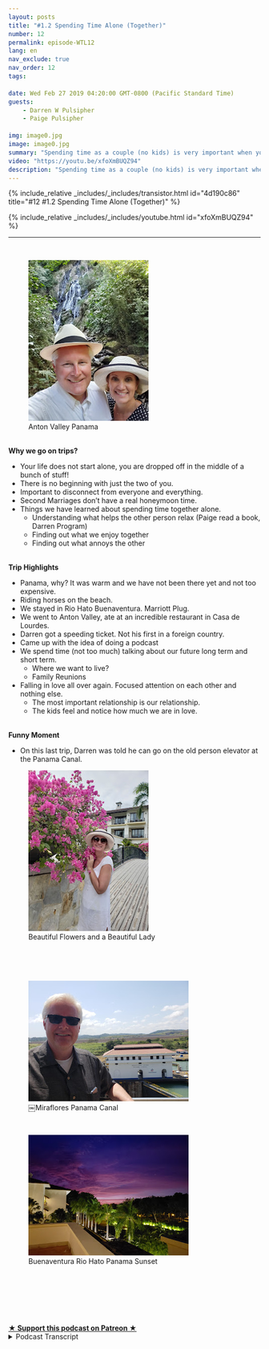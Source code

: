 ```yaml
---
layout: posts
title: "#1.2 Spending Time Alone (Together)"
number: 12
permalink: episode-WTL12
lang: en
nav_exclude: true
nav_order: 12
tags:

date: Wed Feb 27 2019 04:20:00 GMT-0800 (Pacific Standard Time)
guests:
    - Darren W Pulsipher
    - Paige Pulsipher

img: image0.jpg
image: image0.jpg
summary: "Spending time as a couple (no kids) is very important when you are married for a second time. In this episode, Darren and Paige go to Panama for a week."
video: "https://youtu.be/xfoXmBUQZ94"
description: "Spending time as a couple (no kids) is very important when you are married for a second time. In this episode, Darren and Paige go to Panama for a week."
---
```


<div>
{% include_relative _includes/_includes/transistor.html id="4d190c86" title="#12 #1.2 Spending Time Alone (Together)" %}

{% include_relative _includes/_includes/youtube.html id="xfoXmBUQZ94" %}
</div>

---

<html><head></head><body><div><br><figure data-trix-attachment="{&quot;contentType&quot;:&quot;image&quot;,&quot;height&quot;:320,&quot;url&quot;:&quot;https://1.bp.blogspot.com/-WtM8nXOwq-U/XHRA6u2w2RI/AAAAAAAExx8/AF5qpyr_P_g9W34_edkeJDnx6aV6xl2KACKgBGAs/s320/20190127_152753.jpg&quot;,&quot;width&quot;:240}" data-trix-content-type="image" data-trix-attributes="{&quot;caption&quot;:&quot;Anton Valley Panama&quot;}" class="attachment attachment--preview"><img src="./image0.jpg" width="240" height="320"><figcaption class="attachment__caption attachment__caption--edited">Anton Valley Panama</figcaption></figure><br> <strong>Why we go on trips?</strong></div><ul><li>Your life does not start alone, you are dropped off in the middle of a bunch of stuff!</li><li>There is no beginning with just the two of you.</li><li>Important to disconnect from everyone and everything.</li><li>Second Marriages don’t have a real honeymoon time.&nbsp;</li><li>Things we have learned about spending time together alone.<ul><li>Understanding what helps the other person relax (Paige read a book, Darren Program)</li><li>Finding out what we enjoy together</li><li>Finding out what annoys the other</li></ul></li></ul><div><strong><br>Trip Highlights</strong></div><ul><li>Panama, why? It was warm and we have not been there yet and not too expensive.</li><li>Riding horses on the beach.</li><li>We stayed in Rio Hato Buenaventura. Marriott Plug.</li><li>We went to Anton Valley, ate at an incredible restaurant in Casa de Lourdes.</li><li>Darren got a speeding ticket. Not his first in a foreign country.</li><li>Came up with the idea of doing a podcast</li><li>We spend time (not too much) talking about our future long term and short term.<ul><li>Where we want to live?</li><li>Family Reunions</li></ul></li><li>Falling in love all over again. Focused attention on each other and nothing else.<ul><li>The most important relationship is our relationship.</li><li>The kids feel and notice how much we are in love.</li></ul></li></ul><div><strong><br>Funny Moment</strong></div><ul><li>On this last trip, Darren was told he can go on the old person elevator at the Panama Canal.</li></ul><div><figure data-trix-attachment="{&quot;contentType&quot;:&quot;image&quot;,&quot;height&quot;:320,&quot;url&quot;:&quot;https://1.bp.blogspot.com/-6NlBPc3KUHA/XHRAvp8PnsI/AAAAAAAExx4/xy81JQAEAHITFT7vFnICIz7kO3qW8UNagCKgBGAs/s320/20190128_163123.jpg&quot;,&quot;width&quot;:240}" data-trix-content-type="image" data-trix-attributes="{&quot;caption&quot;:&quot;Beautiful Flowers and a Beautiful Lady&quot;}" class="attachment attachment--preview"><img src="./image1.jpg" width="240" height="320"><figcaption class="attachment__caption attachment__caption--edited">Beautiful Flowers and a Beautiful Lady</figcaption></figure><br><br></div><div><br></div><div><figure data-trix-attachment="{&quot;contentType&quot;:&quot;image&quot;,&quot;height&quot;:240,&quot;url&quot;:&quot;https://4.bp.blogspot.com/-nTuTUpnjuY0/XHRBZ171d3I/AAAAAAAExyE/azH7HSX1mkYRDrOWmDyWJGh8w-IfvqyJgCKgBGAs/s320/20190129_130501.jpg&quot;,&quot;width&quot;:320}" data-trix-content-type="image" data-trix-attributes="{&quot;caption&quot;:&quot;￼Miraflores Panama Canal&quot;}" class="attachment attachment--preview"><img src="./image2.jpg" width="320" height="240"><figcaption class="attachment__caption attachment__caption--edited">￼Miraflores Panama Canal</figcaption></figure></div><div><br></div><div><figure data-trix-attachment="{&quot;contentType&quot;:&quot;image&quot;,&quot;height&quot;:240,&quot;url&quot;:&quot;https://2.bp.blogspot.com/-0OY5X-3WbuU/XHRBZ0so71I/AAAAAAAExyE/X03ufZ2j4E83viGgX8AtGXYPy9RU8KtrACKgBGAs/s320/20190128_190128.jpg&quot;,&quot;width&quot;:320}" data-trix-content-type="image" data-trix-attributes="{&quot;caption&quot;:&quot;Buenaventura Rio Hato Panama Sunset&quot;}" class="attachment attachment--preview"><img src="./image3.jpg" width="320" height="240"><figcaption class="attachment__caption attachment__caption--edited">Buenaventura Rio Hato Panama Sunset</figcaption></figure><br><br></div><div><br></div><div><br></div><div><br><br></div>
<strong>
  <a href="https://www.patreon.com/wheresthelemonade" target="_donate" rel="payment" title="★ Support this podcast on Patreon ★">★ Support this podcast on Patreon ★</a>
</strong></body></html>

<details>
<summary> Podcast Transcript </summary>

<p>﻿1</p>
<p>This is Darren and this is Page,and this is where's the lemonadewhere we try and figure outwhat to do with those lemonsthat are thrown at us or thrown at us.</p>
<p>Makes them lemonade, maybe.</p>
<p>I guess it depends on the week for sure.</p>
<p>This weekwe're talking about spending time alone.</p>
<p>My favorite kind of time. Yeah.</p>
<p>Together. Yeah, that's important.</p>
<p>Together?</p>
<p>Yeah.</p>
<p>Recently we took a trip to Panama alone.</p>
<p>We did. It was great.</p>
<p>Well, alone together. Alone together? Yes.</p>
<p>It was fabulous.</p>
<p>So we we learned early on in our marriagethat we want toalways take the opportunityto be together alone without kids. Yes.</p>
<p>Very important.</p>
<p>I mean, super importantwhen we have ten kids,even if we only had two kids, though,it would still be important to.</p>
<p>Absolutely.</p>
<p>And we've had the luxuryof being able to take tripsboth near and far together. Yes.</p>
<p>And this last one in Panama Citywas really important for us.</p>
<p>We needed a break and we almost didn't go.</p>
<p>We did. It was kind of a last minute trip.</p>
<p>Yeah, like three weeks went and it wasit was like, hey, we've got this one weekthat we can do this.</p>
<p>Let's do it. Yeah.</p>
<p>And we literally crammed itin to, in betweenone of our daughtershaving a baby and work and Yeah, yeah.</p>
<p>But it was well worth it.</p>
<p>And we learned early on in our marriageat this time that we got to spend alonewas extremely important.</p>
<p>Yes. Because when you arein a second marriage, there is no justthe two of us starting out like you arewhen you know your first marriageand you get to start that honeymoon phase.</p>
<p>And there really isn't a honeymoon phasefor second marriages, when you say.</p>
<p>Yeah,</p>
<p>I would agree. In fact, it's interesting.</p>
<p>I watch young couplesand they get to grow up together.</p>
<p>Yeah.</p>
<p>And they get to learn from each other.</p>
<p>And we don't have that.</p>
<p>We are already somewhat grown.</p>
<p>Somewhat. Yes, very somewhat grown.</p>
<p>I'll just leave it at that. Exactly.</p>
<p>And so we have to learn about each otherand there's still more growingthat we get to do together. Right.</p>
<p>Which is really wonderful, I think.</p>
<p>Yeah. Yeah. And so that's why these tripsare really important.</p>
<p>And it's important for to disconnectfrom everyone and everything.</p>
<p>And we're really good at. Oh, yes, we are.</p>
<p>Yeah. In fact, we don't call the kids. No.</p>
<p>And we've gotten better over the years.</p>
<p>When we first used to go,we did call the kidsand check in and no,we don't do that anymore.</p>
<p>No, we go out.</p>
<p>They're a little bit older now.</p>
<p>They are.</p>
<p>They are.</p>
<p>But but also, I think it's importantthat we get to pretendlike we have no responsibilitiesfor a week.</p>
<p>We do.</p>
<p>We pretend that there's no kids,no exes, no bills.</p>
<p>You know,we always have to come back to reality.</p>
<p>In fact, I remember one of our tripsspecifically, we were driving backfrom San Francisco back to</p>
<p>Folsom,wherewe live, and it's about a two hour drive.</p>
<p>And the closer and closerwe got to home, the more quiet you became.</p>
<p>Yes, I feel the weight,you know, gaining on my shouldersas we start to head back home,as we get closer and closer,the burn and you kind of getting grumpyto what mean?</p>
<p>Yeah.</p>
<p>And I was like, I don't knowif I want to go on these trips.</p>
<p>If I come back with a grumpy wife.</p>
<p>It's hard when you I mean, especiallysince we have such an amazing timewhen we're on these trips togetherbecause we're such good vacationers.</p>
<p>We really are.</p>
<p>We should write a bookabout how to vacation, honey.</p>
<p>Yes, we should.</p>
<p>But it is when wewhen we're heading backto our responsibilities,which I love our life and I love our homeand I love our reality,but it's still a lot of responsibilitiesthat we have with work and kids.</p>
<p>And we started thinking about everything.</p>
<p>Yes, very little overwhelmingthinking of my to do list when,you know, for a week on our trips,the only to do list is to relaxand to have fun, maybe shower every oncein a while if we can squeeze it out.</p>
<p>Yeah.</p>
<p>Put some clothes oninstead of bathing suits.</p>
<p>Yes, but yeah.</p>
<p>So I do get a little melancholywhen we get closer to home,but not so much anymore. Now.</p>
<p>And the first couple of yearsit was like that.</p>
<p>I was really worried.</p>
<p>I said, We can't go on.</p>
<p>We can't vacation all the time.</p>
<p>We have to pay the bills.</p>
<p>Sometimes. Yes, we do. We do.</p>
<p>So yeah, that'swhy it's important for us to go away toto be alone, to connect with each otherand to disconnect.</p>
<p>Yeah. And learn about each othereven more.</p>
<p>Yes. Yeah.</p>
<p>I mean, it's been seven and a half years.</p>
<p>We've been married now, and I learnedsomething new every time that we go.</p>
<p>All good things, right?</p>
<p>Oh, Oh, great things. Yes.</p>
<p>Oh, great.</p>
<p>I wish you could see his face right now.</p>
<p>I think he's being sarcasticjust a little bit.</p>
<p>So one thing that you learned about methat I really appreciated,that you at leastyou were open to it.</p>
<p>And it was how I relax.</p>
<p>Oh, my goodness.</p>
<p>Yes. Our first our first beach vacation,because our first vacation alonewas to London and Poland.</p>
<p>It was actually a work trip for youthat I was that I tagged along.</p>
<p>But our first relaxing vacationwhere I didn't have anyany connectivity to work or anything.</p>
<p>Yes, our first.</p>
<p>And it wasn't just go, go, go.</p>
<p>Yeah.</p>
<p>We head to the beach.</p>
<p>And you brought your computer?</p>
<p>My laptop? Yeah.</p>
<p>That was a little surprising for me.</p>
<p>And I.</p>
<p>You know,you said you're not doing work, are you?</p>
<p>I said no.</p>
<p>Yeah, that is true.</p>
<p>But I felt like there was,you know, a certain, um.</p>
<p>Come on, spit it out.</p>
<p>I can't think of the word.</p>
<p>But anyway, there is a certain expectationof what it means to relax.</p>
<p>And I guess and having a computeris not one of those things.</p>
<p>And so I had my bookand you had your computer,and I explained to you for me to relax.</p>
<p>I'm a software engineer,</p>
<p>I'm sorry, I'm a programmer, and</p>
<p>I don't get to do a lot of itat work anymore.</p>
<p>And one of the things I really enjoy doingis solving problems.</p>
<p>I enjoy sitting down with a programand solving a problemand making it my own.</p>
<p>And that's really relaxing to me.</p>
<p>It's just it just kind of just helps mecalm down where you love to read.</p>
<p>Yes, well, I don't read too muchwhen we're at home in our everyday life.</p>
<p>I don't read too much at all time.</p>
<p>Yeah, but when we go on a trip, yes,</p>
<p>I always choose a book or two and.</p>
<p>Yeah, read a book, you know,read for a little bit, take a nap,get a pina colada,take a swim, read, nap, repeat, you know.</p>
<p>Exactly.</p>
<p>And yeah, when you pull out your laptop,</p>
<p>I was a little shocked.</p>
<p>But you're not anymore. No, no. And I.</p>
<p>I understandnow that that is how you relax.</p>
<p>And even if you were doing work, as longas you were relax, I wouldn't even care.</p>
<p>I mean, I just.</p>
<p>I want us to be relaxedand to be distressed,and then this last year, it was great.</p>
<p>It was great.</p>
<p>And you asked about the program</p>
<p>I was working on and what it was doing,and I appreciated that.</p>
<p>Even though I know you really didn't care,you showed that you cared.</p>
<p>Yes. Yes.</p>
<p>Sometimes we have to pretendto be interestedin each other's interest, right?</p>
<p>Yeah, exactly.</p>
<p>Like like the book that she's reading now.</p>
<p>This is kind of funnybecause normally I would say</p>
<p>I'm not a great nonfiction person, right?</p>
<p>I don't re</p>
<p>I read so much for were or fiction per se.</p>
<p>I read so much for work. Yes.</p>
<p>That I'm kind of tired of reading.</p>
<p>But when you're reading thereand I'm programing, I'll stop and say,</p>
<p>How's your book? Yes,</p>
<p>I'm really interested.</p>
<p>I want to find out, you know,if she really did kill her husband,maybe I've beenmaybe you've been readingtoo many of these mystery,you know, Black Widow novelsthat I need to be concerned a little bit.</p>
<p>Just always eat the food first.</p>
<p>Yes, that's right.</p>
<p>So, no, you do you like to get intothe book that I'm reading</p>
<p>And I like to hear about whatever programor coding that you're working on.</p>
<p>And I like seeing you excitedabout something.</p>
<p>Yeah, it makes me happy.</p>
<p>Yeah, I think that's what we've learned onthese trips is we've learnedand found out what each other personenjoys and we've got to experiencethat together. Yes.</p>
<p>And wefind out what we enjoy togetherand what we enjoy.</p>
<p>Separate. Separate.</p>
<p>So just because I enjoy reading a bookdoesn't mean you have to read a bookand know profoundabout a way to enjoy it with you. Yes.</p>
<p>Without reading it right by us.</p>
<p>I love talking to you. Yes, we do.</p>
<p>We enjoy talking.</p>
<p>Have ever since we first met.</p>
<p>Yeah. Where that was never closeddown. Restaurants? Yes.</p>
<p>Never a problem having a conversation.</p>
<p>Yeah.</p>
<p>And always learning more about each other.</p>
<p>And we learn sometimethat we might annoy each other. Yes.</p>
<p>I mean, I don't think I've ever annoyed,you know, no one ever.</p>
<p>Never.</p>
<p>So we were talking about, you know, whatwe've learned on on these trips.</p>
<p>Sometimes I can readwhen Page is tired of looking at castles.</p>
<p>Yes. Or we've already seen</p>
<p>X number of cathedrals in Europe.</p>
<p>Do we need to see one more day? Yes.</p>
<p>Or are we done?</p>
<p>Darren, is Mr.</p>
<p>History buff and wants to learn moreand more and moreand more and after,you know, beautiful castle number four.</p>
<p>I'm Castle go I'm history nowand and I I've learned to recognize thatso we mix things up on vacationsa little bit more and yesand we find really fun thingsto do with each other.</p>
<p>And I think the reason why we vacationso well together iswe're always putting each other first.</p>
<p>Yes. Yes.</p>
<p>And we're very considerate.</p>
<p>I think that sometimesthat gets lost in marriages.</p>
<p>I think so.</p>
<p>We're always very considerateand polite and,you know, understanding of each other.</p>
<p>And like we said before, sometimeswe have to fake interest and that's okay.</p>
<p>You know, fake it till you make it right.</p>
<p>That's right.</p>
<p>And then I truly</p>
<p>I mean, I truly believe that youbecause I know I knowyou like that on programingbecause you've asked me aboutthose programs even after we've got home.</p>
<p>How did that go? Right. Yeah.</p>
<p>So I don't know thatit's like you like them.</p>
<p>It's more that you want to see me happy.</p>
<p>Yeah, for sure.</p>
<p>And what you're interested in.</p>
<p>I want to be part of.</p>
<p>So, you know, and I think that that'shelped our relationship as well is we,you know, I'm interestedin what you're doing at work.</p>
<p>I'm interested in the peoplethat you're working with.</p>
<p>And especially, you know,</p>
<p>I like to hear any social gossip.</p>
<p>Bring it my way.</p>
<p>Oh, I really wishyou could just be in a lot of meetings.</p>
<p>I mean, so you could say, Hey,look at this.</p>
<p>You know,they acted exactly how you saidthey were going to act.</p>
<p>Yeah.</p>
<p>Or something like that. Exactly.</p>
<p>So but yeah, so.</p>
<p>So let's talk about our trip to Panama.</p>
<p>Well, I mean, what did you like?</p>
<p>You know what?</p>
<p>What was it that drew us to Panama?</p>
<p>Well, I know people when we told peoplewe're going to Panama, the seem to be the,you know, collective,you know, response was why Panama?</p>
<p>And I mean, I guess because I mean,we have been fortunate enoughwe have traveled a lot.</p>
<p>You travel a lot with work.</p>
<p>And sometimes I tag along.</p>
<p>We rack up a lot of points.</p>
<p>And so weyou know, we take trips that way.</p>
<p>And so we have been to many placesand we wanteda relaxing vacation,relaxing vacation, and we wanted a warmclimate to go to.</p>
<p>Yes. It's it's wintertime,even though we do live in California.</p>
<p>And our cold is definitely not, you know,no, it's not other people's cold,but we wanted something warm.</p>
<p>And so Panama, it wasn't too far.</p>
<p>We didn't want to have to travelfor 24 hours or, you know,we didn't want to go too far.</p>
<p>We want someplace not too expensive.</p>
<p>And we wanted someplace warm.</p>
<p>Right.</p>
<p>Panamafit the number that we hadn't been to.</p>
<p>Yes, because we've been to Costa Ricaa couple of years ago.</p>
<p>Loved the coastlinethat yeah, Panama is close to Costa Rica.</p>
<p>And we heard good things about her,good things about it.</p>
<p>And so and we we were excitedabout seeing the Panama Canal.</p>
<p>Yeah. Which was really cool.</p>
<p>It was really cool.</p>
<p>So that was why we chose Panama. Yeah.</p>
<p>You know what?</p>
<p>And it turned out to be much betterthan I expected.</p>
<p>Yes. Yeah.</p>
<p>We stayed at a resort outside of Panama</p>
<p>City about two and a half hours.</p>
<p>It took us to drive it.</p>
<p>Yeah, in a placecalled Rio haTO at the Bend Ventura.</p>
<p>Maria?</p>
<p>Yeah, I am a total marriot.</p>
<p>Yes, you are right.</p>
<p>So, Maria. All the way.</p>
<p>All the way.</p>
<p>Yeah.</p>
<p>So we had a weekstay at this beautiful resort.</p>
<p>Two and a half hours outside of anywhere,right out along this, a beautiful beach.</p>
<p>And we were shockedwhen we first got there.</p>
<p>There was no one there. Yeah,it was pretty empty. Pretty.</p>
<p>And this is their high season.</p>
<p>So I was like, Whoa,you know what's going on?</p>
<p>We talked towe talked to the people there,and we found out that, um,and we found out on the weekendit was much more crowdedbecause all the people that lived in</p>
<p>Panama City would come outto the resorts on the weekendbecause it's their summer time. Yes.</p>
<p>They're not the kids are not in school.</p>
<p>Yeah, this is summer for them.</p>
<p>So for the whole week we were thereonly two of the days it was a crowd.</p>
<p>The rest of the timewe basically had the beach to ourselves.</p>
<p>Yeah, it was amazing.</p>
<p>And the weather there was. It was perfect.</p>
<p>I don't think we've ever beenon a vacation where the weather was.</p>
<p>I mean, the high was 88, the low was 75.</p>
<p>Yeah, 75.</p>
<p>Always a breeze.</p>
<p>Yeah.</p>
<p>And very low humidity.</p>
<p>I mean it was incredible. Yeah. No rain.</p>
<p>I kept hoping for a nice big thunder.</p>
<p>You did. You wanted a storm,you wanted us.</p>
<p>I didn't get it, but.</p>
<p>Oh, beautiful, beautifulsunsets.</p>
<p>And we had a lot of fun.</p>
<p>They have a lot of activities in inbeen in Ventura.</p>
<p>We went horsebackriding one day along the beach.</p>
<p>Something I've never done before.</p>
<p>That was super cool. Yeah.</p>
<p>My horse was stubborn, though.</p>
<p>Your horse was.</p>
<p>My horse was very obedient.</p>
<p>And your horse just wantedto give you problems.</p>
<p>Yes, and it did. It wouldn'tgo in the water at all.</p>
<p>It stayed away from the water.</p>
<p>And Paige is out there gallopingin the water, like, Wait, what's going on?</p>
<p>So, yes, that was that was a lot of fun.</p>
<p>That was one of the only activitiesthat we did, though, that we did.</p>
<p>We normally do a lot of other things,but we just didn't want to.</p>
<p>This time we did.</p>
<p>We just decidedwhen we went to the office,the activity office, to talk to the peopleand she wasn't there.</p>
<p>Yeah. And we thought,okay, we'll come back.</p>
<p>And then as we left, we went, Dowe want to fill our days with activitiesor do we just want to relax? Oh,we just relax.</p>
<p>It was awesome. Yeah.</p>
<p>We said one day we sat by the pooland the other four dayswe sat by the beachand we walk over to the pooland take a dip.</p>
<p>It was.</p>
<p>Yeah, it was.</p>
<p>It was a great, great trip.</p>
<p>And then one day we went, um.</p>
<p>Was it Sunday?</p>
<p>Yeah, Sunday, Yeah, yeah, Sundaywe went to church,which, oh, that's something we always liketo do in a foreign country.</p>
<p>Yes, that's always very cool.</p>
<p>Is go to church and meet the locals thereand just it's a wonderful experience.</p>
<p>Yeah.</p>
<p>And afterwards we,we met some ex-pats that werethere, talked to them about Panama.</p>
<p>Yeah, those are exciting things for me.</p>
<p>I love learning about the people that livethere that are from another country,listening to their experienceand talking to the locals as well.</p>
<p>Yeah, they tell us good places to eat.</p>
<p>Yes, that's what I always like.</p>
<p>We always get kind of thethe scoop this in the low down right.</p>
<p>And then after that we went up to thisgreat little village called Anton Valley.</p>
<p>That place was cool.</p>
<p>It was in a what was it called?</p>
<p>A cauldron of cauldron, dormant volcano.</p>
<p>Yes. Yes.</p>
<p>It was beautiful. Absolutely gorgeous.</p>
<p>It was.</p>
<p>Oh, and you know what we forgot to mentionwhile the pope was there?</p>
<p>Oh, that's right. So, yeah.</p>
<p>So we arrivewe arrive in the evening about 7:00,and there are posters of everything.</p>
<p>I guess it was World Youth Week. Yes.</p>
<p>And the pope was thereand several cardinals.</p>
<p>And fascinating, because when we wentand rented our car, they said,you do not want to drive downtown Panama.</p>
<p>All these streets are shut down.</p>
<p>I said, What's goingon? It's just the pope is here.</p>
<p>Haven't you seen all the postersall over the place? Yeah.</p>
<p>And there werethere were posters everywhere. There were.</p>
<p>And as we drove through the Anton Valley,there were flags.</p>
<p>There are these small little villagesthat had yellowand white flagsthat were, you know, a visiting the pope.</p>
<p>So they were hopingthe pope would drive to Anton Valleyand see their little village and stop.</p>
<p>And everythingwas just absolutely gorgeous.</p>
<p>It was it was really cool. And wewent a little hike there.</p>
<p>We saw a waterfall.</p>
<p>Yeah. Great. Beautiful waterfalls.</p>
<p>That was really cool.</p>
<p>In the jungle. In the jungle.</p>
<p>And it had a had a little poolthere, right?</p>
<p>A natural. Yeah, a natural pool.</p>
<p>We didn't swim in it, but we went and tooka look at it and it looked pretty cool.</p>
<p>It was pretty cool.</p>
<p>And then we ateat this beautiful little restaurant.</p>
<p>Little chateau.</p>
<p>A little, Yeah.</p>
<p>Casa de Lourdes. Yes.</p>
<p>She was a, um.</p>
<p>A chef.</p>
<p>A chef? A yeah, a michelin chef in Italy.</p>
<p>And she moved to Panamaand she moved into Anton Valley,and she establishedthis little bed and breakfast thereand this wonderful restaurant.</p>
<p>The rest, the food was incredible.</p>
<p>It just incredible foodand the scenery there.</p>
<p>She built this Tuscan retreat therein in the cauldron of this volcanosurrounded by jungle.</p>
<p>It was absolutely a wonderful,wonderful time.</p>
<p>It was cool.</p>
<p>And then we went to the zoo. Yeah, Zoo.</p>
<p>Our standards of zoos are differentthan the standards of zoos.</p>
<p>You know, San Diego</p>
<p>Zoo was a great zoo, right?</p>
<p>Yes, But this zoo.</p>
<p>Oh, no, no. Yeah, it wasn't.</p>
<p>It was interesting.</p>
<p>Had peacocks and they had had some monkeysand had a jaguar.</p>
<p>A Jaguar. That was probably the highlight.</p>
<p>But yeah, it was, it was kind of funny.</p>
<p>But, but the people in therewere having picnics and playing soccer.</p>
<p>It was kind of a little, you know,we were really the only foreigners there.</p>
<p>Yes. Yeah,it was for the locals. Yes, for sure.</p>
<p>But it was What a wonderfula wonderful time.</p>
<p>And then after spending the dayin Anton Valley,we drove back about an hourand a half, two hour drive.</p>
<p>Let's talk about that deer.</p>
<p>Let's not forgetwhat happened on the way back to.</p>
<p>Well, let me tell you let me tell yousomething about the Panamericanthat's called the Pan-American Highway.</p>
<p>Yes, right.</p>
<p>It's supposed to run all the way from</p>
<p>Alaska, all the way downto Patagonia in South America.</p>
<p>But there's a part of itthat's blocked now in Panama.</p>
<p>It's in the Panama Panama</p>
<p>Colombian border.</p>
<p>And I also learned something elsebecause I got to drive on the Pan-American</p>
<p>Highway, which is exciting for mebecause I love to try.</p>
<p>They change the speed limit often on thiswithout notifying us.</p>
<p>Well, no, there was one sign.</p>
<p>There was a lot of signage, though.</p>
<p>No, there wasn't.</p>
<p>So it went from 100 kilometersan hour down to 80 kilometers an hour.</p>
<p>And I was going 102 kilometers an hour.</p>
<p>And it's funnybecause the policeman, he just standsin the middle of the freeway. Yes.</p>
<p>And he points at youand then you pull over. Yes.</p>
<p>And so he pointed at us, hey, we just hadto experience Panama its fullness. Yes.</p>
<p>And so this this policeman pulls us over,asks for our passports.</p>
<p>We were not we didn't have with us.</p>
<p>They were in our hotel.</p>
<p>We're in our hotel room in a safe, whichwe thought was the right thing to do.</p>
<p>But we found out that you're actuallysupposed to have your passport with you.</p>
<p>I should have known that.</p>
<p>So he he was and he did not speak English.</p>
<p>And he was he was very upset with usbecause we didn't have our passports.</p>
<p>Right.</p>
<p>And he wrote 88 of his papers in 102.</p>
<p>So that's how I knew</p>
<p>I was going. 102. Yes.</p>
<p>And so he very angrilywrote us a speeding ticketthat gave us no direction on how to pay.</p>
<p>It says nothing about where to pay it, howto pay it, how much to pay says nothing.</p>
<p>And all I had was in our license platefor the rental car.</p>
<p>So I'm expecting a billfrom the rental car sometime probably.</p>
<p>And just just like every other rental carthat I've been in.</p>
<p>Just so our listeners knowthat this is like a collectionthat Darren is, you know, starting we have</p>
<p>I think we got a ticket in Italy.</p>
<p>We got a ticket in France.</p>
<p>I didn't get that one in Belgium.</p>
<p>I just got yelled at You just got yelledat by the policeman, They're idiots.</p>
<p>But yes.</p>
<p>So we've had a few a few.</p>
<p>He's, he has a little bit of an LED foot,let's just say that.</p>
<p>Just a little bit. Just a little bit.</p>
<p>But no, that wasthat was a little bit of a nervousexcitement there for a few minutes.</p>
<p>I wasn't nervous at all.</p>
<p>But you were nervous?</p>
<p>I thought I was nervous.</p>
<p>He asked for our passportsand we didn't have them.</p>
<p>And he got so angry.</p>
<p>I was a little nervous.</p>
<p>I thought we were going to bein the Panama jail.</p>
<p>And and, you know, I.</p>
<p>He didn't ask us for a bribe.</p>
<p>He did not ask us for a bribe,which I appreciate, you know,because you hear about the horrorstories in Mexico or Guatemala.</p>
<p>And but Panama seemed to be very safe.</p>
<p>Yes, it did.</p>
<p>And there were cops all over the place.</p>
<p>There were speed traps all over.</p>
<p>So if you are driving onthe Panamerican go, this goes speed limit.</p>
<p>Yes. Yeah. Try and find out what it is.</p>
<p>Yes, exactly.</p>
<p>Find out what it is or make suresomeone at least is going faster than.</p>
<p>Yes, follow someone else. Yeah. So.</p>
<p>And while we were there in Panama,we talked about this podcast.</p>
<p>Yeah.</p>
<p>You know, this is another thingthat we always do on these trips. Yes.</p>
<p>We always spend some time talking aboutthings outside of the normal.</p>
<p>Yeah. Yeah.</p>
<p>And this time we decidedwe'd already talked a little bitabout a podcast and then we kind ofoutlined it and decidedwe're we're going to go forwardand go for it, we're going to do it.</p>
<p>So it was a productiveit was it was productive.</p>
<p>We we talk a lot about on our trips.</p>
<p>We talk aboutour future long term, shortterm, where we want to livewhen the kids are gone.</p>
<p>You know, we talkif we'll ever get to retire, Oh, yeah.</p>
<p>No, I don't think that's going to happen.</p>
<p>No. So that's why we have ten kids.</p>
<p>I'm just going to have we're goingto rotate around the kids.</p>
<p>Yeah, Yeah.</p>
<p>I'm sure they're alland they're all excited about that.</p>
<p>Good thingwe don't take callers on our show.</p>
<p>Good thingthey would all be calling in right now.</p>
<p>What? What are you talking about?</p>
<p>They'd all be saying,</p>
<p>No, so-and-so gets the tape.</p>
<p>You know, so-and-so gets the tape.</p>
<p>You know, I remember one of our timesthat we were alone by ourselves and wewe said, Hey, we want to make sure thatit was really early on in our marriage.</p>
<p>We want our kids to knowthat we are a family. Yes.</p>
<p>And we established a routineon going on family reunions.</p>
<p>Yes. Of every four years going someplacespecial.</p>
<p>Everyone's invited and we'll supply a way,you know, a place to stay and.</p>
<p>Right. And things like that.</p>
<p>And what I found is us do it. Yes.</p>
<p>Just planning thatand letting the kids know.</p>
<p>It's been amazingwatching how the kids interact.</p>
<p>Yeah, there is no your kids and my kidsor step siblings with with our kids.</p>
<p>No, they really want to be together.</p>
<p>Yeah. Which is really amazing to me. Yeah.</p>
<p>And I'm so happy.</p>
<p>I'm so happy that they, they all get alongand and want to be together.</p>
<p>I think that has to do with ustalking aboutthat almost seven years agowhen we first talked about this,what can we do to help thisgroup of people?</p>
<p>Right. They're all thrown together.</p>
<p>All right.</p>
<p>Because of us, we fell in love, right?</p>
<p>That, you know,how can they be a cohesive family?</p>
<p>And we plan that.</p>
<p>So these times that you have to be alone,the times that you have todo this can spark some really creativeand great ideas beyond your normal dayto day stuff that you do.</p>
<p>And I think being alone with each other,it helps us focus on one anotherand it helps us kind offall in love with each other againbecause with our crazy lifethat we haveand we do have a crazy busy life,you can get bogged downin the details of dayto day life and distractions,and I think it's really importantfor any marriage that you spend time aloneworking on your relationshipand focusing on each other.</p>
<p>Yeah, I think it's done wonders for us.</p>
<p>So twice a yearwe we go, yes, right somewhereit doesn't have to be far andyou don't have to spend a lot of money.</p>
<p>You can even just send your kids away.</p>
<p>Yes, we've done that.</p>
<p>We we've had a staycation before.</p>
<p>Yeah.</p>
<p>Where we just stayed at homeand just spend time together.</p>
<p>Right? Right.</p>
<p>And you don't call called in sick or,you know,took vacation daysat work and just, you know,spend time together, spend time together.</p>
<p>It's important to close down restaurantsbecause we're talking.</p>
<p>That's right.</p>
<p>That's right.</p>
<p>But is it to end? And datenight is important.</p>
<p>If you can't get away on a trip for morethan, you know, a couple of days,you know, a regular date night,which we try and do.</p>
<p>Yeah, we're pretty good at.</p>
<p>I mean, we also do lunches, too.</p>
<p>Yeah.</p>
<p>I was going to say that's I don't I guessdate night isn't as important for usbecause we do have time alone togetherduring the day.</p>
<p>Since you work so close to our home,we have lunches together frequent.</p>
<p>I could go home for a long lunch.</p>
<p>Yes, Yes.</p>
<p>So we do get to see each otherfrequently during the day.</p>
<p>And so anyway, that's.</p>
<p>That's another blessing we have inour life that you work so close to home.</p>
<p>It is.</p>
<p>And you know, one thing I've noticedby spending that time with you,</p>
<p>I've really learned to appreciatewho you are and the things that you likeand the interest Me,</p>
<p>I like seeing you smile.</p>
<p>I'm so glad.</p>
<p>That makes me happy. Yeah.</p>
<p>And I know that.</p>
<p>I know that you like to see me happy.</p>
<p>And I like to see you happy, too.</p>
<p>So I think one of the greatest thingsthat we learn from these trips is reallythat if we show how muchwe love each other and our kids knowhow important these trips are to us, thatthey see thatand they can show that in their own lives.</p>
<p>What you know, what it's like to havea good, strong relationship.</p>
<p>Yeah, definitely, Definitely.</p>
<p>And we've seen that with it with the kids.</p>
<p>They they tend to they love that we'rea family, that we're cohesive that way.</p>
<p>Yeah, I agree.</p>
<p>All right.</p>
<p>Well,are we going to share a funny moment?</p>
<p>So I guess I guess we should.</p>
<p>So we're always going to sharea funny moment at the end of our podcast.</p>
<p>So this funny moment happenedat the Panama Canal.</p>
<p>It did, which is a really cool place.</p>
<p>It was we get we ate at a restaurantwhere we could sit and look out the windowand watch the shipscome through the locks.</p>
<p>That was really cool.</p>
<p>So anyway, we were at the top floor.</p>
<p>There's four floors,we're at the very top floor.</p>
<p>And and we headed towards the elevatorwhere there was a big groupheading towards the elevator.</p>
<p>And the the workerthere was kind of shooingeverybody away from the elevator, saying,you know, use the stairs, use the stairs.</p>
<p>And then she saw Darren.</p>
<p>Darren has white hair.</p>
<p>He has had white hair for 20 years.</p>
<p>Just turned 50 this year.</p>
<p>But he's had white hairfor for a long time.</p>
<p>And so they they said, oh, no, sir,you can you can use the elevator.</p>
<p>Older people can use it. Yeah.</p>
<p>I wasn'tusing the elevator from that point.</p>
<p>I know. Darren was like,</p>
<p>I'm taking the stairs.</p>
<p>It's like,okay, past all those young people around.</p>
<p>Yeah, I'm like,</p>
<p>I would use the elevator, but whatever.</p>
<p>So yeah, I just think that's really funny.</p>
<p>It was funnywhen people think that you're olderthan you are because of your white hair,</p>
<p>You know, I remember one of thoseone of those moments.</p>
<p>It's when Sam, I took him to Home Depot.</p>
<p>Yeah. And the.</p>
<p>We were going to go makebirdhouses.</p>
<p>Do you remember that? Yes.</p>
<p>And someone said, Oh,your grandpa brought you to.</p>
<p>I went, This is not funny.</p>
<p>It is a no, not at all.</p>
<p>It's a little funny.</p>
<p>So. Well, if people want to see you righthere, they can go to our Facebook page.</p>
<p>The Where's Lemonade Facebook page.</p>
<p>And they canthey could see how young you look.</p>
<p>That's right.</p>
<p>How young I look.</p>
<p>And you'll see some of the photos from ourfrom our trip up there andsome fun times.</p>
<p>On our next episode,we're going to talk about traditions,combining some, creating some and droppingsome, even the bad ones.</p>
<p>What bad ones? I feel bad ones.</p>

</details>
